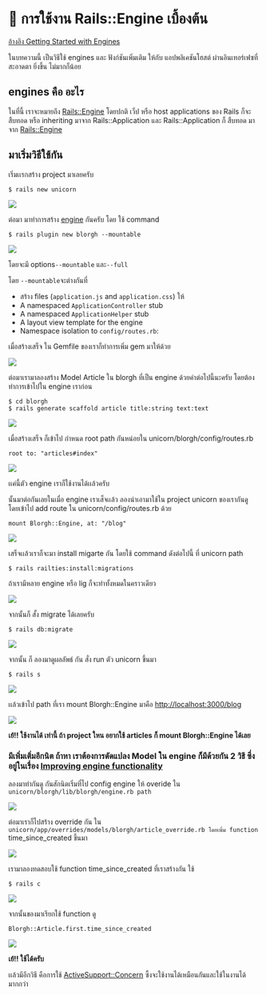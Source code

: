 # 🐤 การใช้งาน Rails::Engine เบื้องต้น

[อ้างอิง Getting Started with Engines](https://guides.rubyonrails.org/engines.html)

ในบทความนี้ เป็นวิธีใช้ engines และ ฟังก์ชันเพิ่มเติม ให้กับ แอปพลิเคชันโฮสต์ ผ่านอินเทอร์เฟซที่สะอาดตา ยิ่งขึ้น ไม่มากก็น้อย

## engines คือ อะไร <a id="d9d6"></a>

ในที่นี้ เราจะหมายถึง [Rails::Engine](https://edgeapi.rubyonrails.org/classes/Rails/Engine.html) โดยปกติ เว็ป หรือ host applications ของ Rails ก็จะ สืบทอด หรือ inheriting มาจาก Rails::Application และ Rails::Application ก็ สืบทอด มาจาก [Rails::Engine](https://edgeapi.rubyonrails.org/classes/Rails/Engine.html)

## มาเริ่มวิธีใช้กัน <a id="2526"></a>

เริ่มเเรกสร้าง project มาเลยครับ

```text
$ rails new unicorn
```

![](https://miro.medium.com/max/2266/1*Dtf0Xs3oJy1FqrPfNlXlEg.png)

ต่อมา มาทำการสร้าง [engine](https://guides.rubyonrails.org/engines.html#generating-an-engine) กันครับ โดย ใช้ command

```text
$ rails plugin new blorgh --mountable
```

![](https://miro.medium.com/max/2684/1*iL04Oj_5LD1Otwngt_4EUg.png)

โดยจะมี options`--mountable` และ`--full`

โดย `--mountable`จะต่างกันที่

* สร้าง files \(`application.js` and `application.css`\) ให้
* A namespaced `ApplicationController` stub
* A namespaced `ApplicationHelper` stub
* A layout view template for the engine
* Namespace isolation to `config/routes.rb`:

เมื่อสร้างเสร็จ ใน Gemfile ของเราก็ทำการเพิ่ม gem มาให้ด้วย

![](https://miro.medium.com/max/1788/1*068OJkT4uJiszEBQVfOR9g.png)

ต่อมาเรามาลองสร้าง Model Article ใน blorgh ที่เป็น engine ด้วยคำต่อไปนี้นะครับ โดยต้องทำการเข้าไปใน engine เราก่อน

```text
$ cd blorgh
$ rails generate scaffold article title:string text:text
```

![](https://miro.medium.com/max/1134/1*vGOI59-PYpLHnpKWtSPrcQ.png)

เมื่อสร้างเสร็จ ก็เข้าไป กำหนด root path กันหน่อยใน unicorn/blorgh/config/routes.rb

```text
root to: "articles#index"
```

![](https://miro.medium.com/max/1828/1*QS4T_OGEiPnvv2Se1gQAMg.png)

เเค่นี้ตัว engine เราก็ใช้งานได้เเล้วครับ

นั้นมาต่อกันเลยในเมื่อ engine เราเส็จเเล้ว ลองนำเอามาใช้ใน project unicorn ของเรากันดู โดยเข้าไป add route ใน unicorn/config/routes.rb ด้วย

```text
mount Blorgh::Engine, at: "/blog"
```

![](https://miro.medium.com/max/1828/1*R_mknqihLv933WHDz8P42g.png)

เสร็จเเล้วเราก็จะมา install migarte กัน โดยใช้ command ดังต่อไปนี้ ที่ unicorn path

```text
$ rails railties:install:migrations
```

ถ้าเรามีหลาย engine หรือ lig ก็จะทำทั้งหมดในคราวเดียว

![](https://miro.medium.com/max/1482/1*E_Vc3NymyekjdGOiygJ4-w.png)

จากนั้นก็ สั้ง migrate ได้เลยครับ

```text
$ rails db:migrate
```

![](https://miro.medium.com/max/1524/1*oPkgbE_9uIYyyGPseUTKrw.png)

จากนั้น ก็ ลองมาดูผลลัพธ์ กัน สั่ง run ตัว unicorn ขึ้นมา

```text
$ rails s
```

![](https://miro.medium.com/max/1100/1*18TfyZTwh7Cr2Aa_UQtn7g.png)

เเล้วเข้าไป path ที่เรา mount Blorgh::Engine มาคือ [http://localhost:3000/blog](http://localhost:3000/blog)

![](https://miro.medium.com/max/1100/1*NZBwsJwFN8VSfn9Gn5lHVQ.png)

**เย้!! ใช้งานได้ เท่านี้ ถ้า project ใหน อยากใช้ articles ก็ mount Blorgh::Engine ได้เลย**

### มีเพิ่มเติ่มอีกนิต ถ้าหา เราต้องการดัดแปลง Model ใน engine ก็มีด้วยกัน 2 วิธี ซึ่งอยู่ในเรื่อง [Improving engine functionality](https://guides.rubyonrails.org/engines.html#improving-engine-functionality) <a id="328c"></a>

ลองมาทำกันดู กันสักนิตเริ่มที่ไป config engine ให้ overide ใน `unicorn/blorgh/lib/blorgh/engine.rb path`

![](https://miro.medium.com/max/2200/1*Gb0ZBz0U9gUnefExx6RVgg.png)

ต่อมาเราก็ไปสร้าง override กัน ใน `unicorn/app/overrides/models/blorgh/article_override.rb โดยเพิ่ม function` time\_since\_created ขึ้นมา

![](https://miro.medium.com/max/2200/1*B1E6XG5RyUN090W_lpKPOw.png)

เรามาลองทดสอบใช้ function time\_since\_created ที่เราสร้างกัน ใช้

```text
$ rails c
```

![](https://miro.medium.com/max/1008/1*aMuph49ejgxKT-KJml6h8A.png)

จากนั้นของมาเรียกใช้ function ดู

```text
Blorgh::Article.first.time_since_created
```

![](https://miro.medium.com/max/2046/1*cbf_SHHM9ObYlUWoxGwNwg.png)

**เย้!! ใช้ได้ครับ**

เเล้วมีอีกวิธี คือการใช้ [ActiveSupport::Concern](https://guides.rubyonrails.org/engines.html#reopening-existing-classes-using-activesupport-concern) ซึ้งจะใช้งานได้เหมือนกันและใช้ในงานได้มากกว่า

